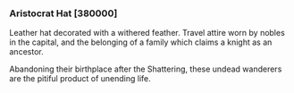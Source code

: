 ### Aristocrat Hat [380000]

Leather hat decorated with a withered feather. Travel attire worn by nobles in the capital, and the belonging of a family which claims a knight as an ancestor.

Abandoning their birthplace after the Shattering, these undead wanderers are the pitiful product of unending life.